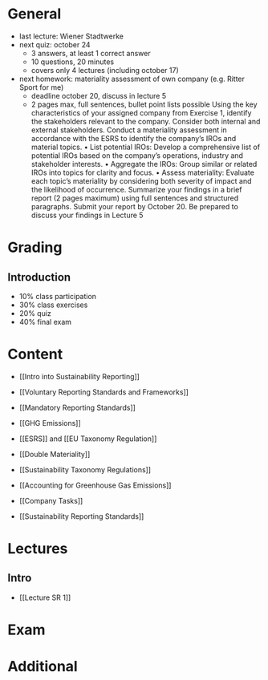 # General
- last lecture: Wiener Stadtwerke
- next quiz: october 24
	- 3 answers, at least 1 correct answer
	- 10 questions, 20 minutes
	- covers only 4 lectures (including october 17)
- next homework: materiality assessment of own company (e.g. Ritter Sport for me)
	- deadline october 20, discuss in lecture 5
	- 2 pages max, full sentences, bullet point lists possible
	Using the key characteristics of your assigned company from Exercise 1,
	identify the stakeholders relevant to the company. Consider both internal
	and external stakeholders.
	Conduct a materiality assessment in accordance with the ESRS to identify
	the company’s IROs and material topics.
	• List potential IROs: Develop a comprehensive list of potential IROs based
	on the company’s operations, industry and stakeholder interests.
	• Aggregate the IROs: Group similar or related IROs into topics for clarity
	and focus.
	• Assess materiality: Evaluate each topic’s materiality by considering both
	severity of impact and the likelihood of occurrence.
	Summarize your findings in a brief report (2 pages maximum) using full
	sentences and structured paragraphs. Submit your report by October 20.
	Be prepared to discuss your findings in Lecture 5

# Grading
## Introduction
- 10% class participation
- 30% class exercises
- 20% quiz
- 40% final exam

# Content
- [[Intro into Sustainability Reporting]]
- [[Voluntary Reporting Standards and Frameworks]]
- [[Mandatory Reporting Standards]]

- [[GHG Emissions]]
- [[ESRS]] and [[EU Taxonomy Regulation]]
- [[Double Materiality]]
- [[Sustainability Taxonomy Regulations]]
- [[Accounting for Greenhouse Gas Emissions]]

- [[Company Tasks]]
- [[Sustainability Reporting Standards]]

# Lectures
## Intro
- [[Lecture SR 1]]
# Exam

# Additional